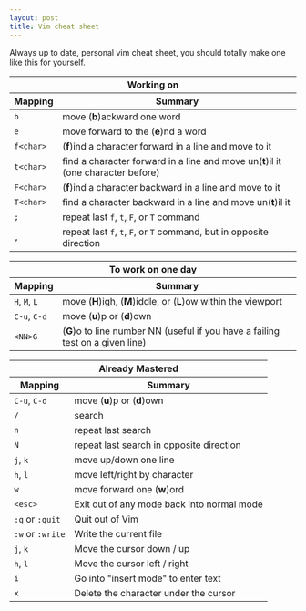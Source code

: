 ```yaml
---
layout: post
title: Vim cheat sheet
---
```

Always up to date, personal vim cheat sheet, you should totally make one like this for yourself.

<table>
  <thead>
    <tr>
      <th class='tablename' colspan='2'>Working on</th>
    </tr>
    <tr>
      <th>Mapping</th>
      <th>Summary</th>
    </tr>
  </thead>
  <tbody>
    <tr>
      <td><code>b</code></td>
      <td>move (<strong>b</strong>)ackward one word</td>
    </tr>
    <tr>
      <td><code>e</code></td>
      <td>move forward to the (<strong>e</strong>)nd a word</td>
    </tr>
    <tr>
      <td><code>f&lt;char&gt;</code></td>
      <td>(<strong>f</strong>)ind a character forward in a line and move to it</td>
    </tr>
    <tr>
      <td><code>t&lt;char&gt;</code></td>
      <td>find a character forward in a line and move un(<strong>t</strong>)il it (one character before)</td>
    </tr>
    <tr>
      <td><code>F&lt;char&gt;</code></td>
      <td>(<strong>f</strong>)ind a character backward in a line and move to it</td>
    </tr>
    <tr>
      <td><code>T&lt;char&gt;</code></td>
      <td>find a character backward in a line and move un(<strong>t</strong>)il it</td>
    </tr>
    <tr>
      <td><code>;</code></td>
      <td>repeat last <code>f</code>, <code>t</code>, <code>F</code>, or <code>T</code> command</td>
    </tr>
    <tr>
      <td><code>,</code></td>
      <td>repeat last <code>f</code>, <code>t</code>, <code>F</code>, or <code>T</code> command, but in opposite direction</td>
    </tr>
  </tbody>
</table>

<table>
  <thead>
    <tr>
      <th class='tablename' colspan='2'>To work on one day</th>
    </tr>
    <tr>
      <th>Mapping</th>
      <th>Summary</th>
    </tr>
  </thead>
  <tbody>
    <tr>
      <td><code>H</code>, <code>M</code>, <code>L</code></td>
      <td>move (<strong>H</strong>)igh, (<strong>M</strong>)iddle, or (<strong>L</strong>)ow within the viewport</td>
    </tr>
    <tr>
      <td><code>C-u</code>, <code>C-d</code></td>
      <td>move (<strong>u</strong>)p or (<strong>d</strong>)own</td>
    </tr>
    <tr>
      <td><code>&lt;NN&gt;G</code></td>
      <td>(<strong>G</strong>)o to line number NN (useful if you have a failing test on a given line)</td>
    </tr>
  </tbody>
</table>

<table>
  <thead>
    <tr>
      <th class='tablename' colspan='2'>Already Mastered</th>
    </tr>
    <tr>
      <th>Mapping</th>
      <th>Summary</th>
    </tr>
  </thead>
  <tbody>
    <tr>
      <td><code>C-u</code>, <code>C-d</code></td>
      <td>move (<strong>u</strong>)p or (<strong>d</strong>)own</td>
    </tr>
    <tr>
      <td><code>/</code></td>
      <td>search</td>
    </tr>
    <tr>
      <td><code>n</code></td>
      <td>repeat last search</td>
    </tr>
    <tr>
      <td><code>N</code></td>
      <td>repeat last search in opposite direction</td>
    </tr>
    <tr>
      <td><code>j</code>, <code>k</code></td>
      <td>move up/down one line</td>
    </tr>
    <tr>
      <td><code>h</code>, <code>l</code></td>
      <td>move left/right by character</td>
    </tr>
    <tr>
      <td><code>w</code></td>
      <td>move forward one (<strong>w</strong>)ord</td>
    </tr>
    <tr>
      <td><code>&lt;esc&gt;</code></td>
      <td>Exit out of any mode back into normal mode</td>
    </tr>
    <tr>
      <td><code>:q</code> or <code>:quit</code></td>
      <td>Quit out of Vim</td>
    </tr>
    <tr>
      <td><code>:w</code> or <code>:write</code></td>
      <td>Write the current file</td>
    </tr>
    <tr>
      <td><code>j</code>, <code>k</code></td>
      <td>Move the cursor down / up</td>
    </tr>
    <tr>
      <td><code>h</code>, <code>l</code></td>
      <td>Move the cursor left / right</td>
    </tr>
    <tr>
      <td><code>i</code></td>
      <td>Go into &quot;insert mode&quot; to enter text</td>
    </tr>
    <tr>
      <td><code>x</code></td>
      <td>Delete the character under the cursor</td>
    </tr>
  </tbody>
</table>
